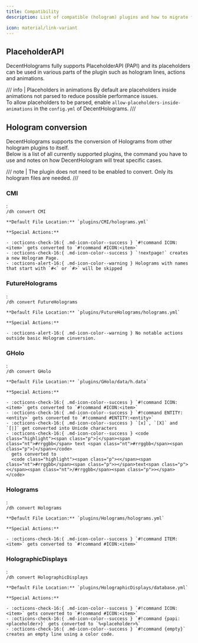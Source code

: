 ```yaml
---
title: Compatibility
description: List of compatible (hologram) plugins and how to migrate from them

icon: material/link-variant
---
```


## PlaceholderAPI

DecentHolograms fully supports PlaceholderAPI (PAPI) and its placeholders can be used in various parts of the plugin such as hologram lines, actions and animations.

/// info | Placeholders in animations
By default are placeholders inside animations not parsed to reduce possible performance issues.  
To allow placeholders to be parsed, enable `allow-placeholders-inside-animations` in the `config.yml` of DecentHolograms.
///

## Hologram conversion

DecentHolograms supports the conversion of Holograms from other hologram plugins to itself.  
Below is a list of all currently supported plugins, the command you have to use and notes on how DecentHologram will treat specific cases.

/// note | The plugin does not need to be enabled to convert. Only its hologram files are needed.
///

### CMI

:   
    ```
    /dh convert CMI
    ```
    
    **Default File Location:** `plugins/CMI/holograms.yml`
    
    **Special Actions:**
    
    - :octicons-check-16:{ .md-icon-color--success } `#!command ICON:<item>` gets converted to `#!command #ICON:<item>`
    - :octicons-check-16:{ .md-icon-color--success } `!nextpage!` creates a new Hologram Page.
    - :octicons-alert-16:{ .md-icon-color--warning } Holograms with names that start with `#<` or `#>` will be skipped

### FutureHolograms

:   
    ```
    /dh convert FutureHolograms
    ```
    
    **Default File Location:** `plugins/FutureHolograms/holograms.yml`
    
    **Special Actions:**
    
    - :octicons-alert-16:{ .md-icon-color--warning } No notable actions outside basic Hologram cinversion.

### GHolo

:   
    ```
    /dh convert GHolo
    ```
    
    **Default File Location:** `plugins/GHolo/data/h.data`
    
    **Special Actions:**
    
    - :octicons-check-16:{ .md-icon-color--success } `#!command ICON:<item>` gets converted to `#!command #ICON:<item>`
    - :octicons-check-16:{ .md-icon-color--success } `#!command ENTITY:<entity>` gets converted to `#!command #ENTITY:<entity>`
    - :octicons-check-16:{ .md-icon-color--success } `[x]`, `[X]` and `[|]` get converted into Unicde characters
    - :octicons-check-16:{ .md-icon-color--success } <code class="highlight"><span class="p">[</span><span class="nt">#rrggbb</span> text <span class="nt">#rrggbb</span><span class="p">]</span></code>
      gets converted to
      <code class="highlight"><span class="p"><</span><span class="nt">#rrggbb</span><span class="p">></span>text<span class="p"><</span><span class="nt">/#rrggbb</span><span class="p">></span></code>

### Holograms

:   
    ```
    /dh convert Holograms
    ```
    
    **Default File Location:** `plugins/Holograms/holograms.yml`
    
    **Special Actions:**
    
    - :octicons-check-16:{ .md-icon-color--success } `#!command ITEM:<item>` gets converted to `#!command #ICON:<item>`

### HolographicDisplays

:   
    ```
    /dh convert HolographicDisplays
    ```
    
    **Default File Location:** `plugins/HolographicDisplays/database.yml`
    
    **Special Actions:**
    
    - :octicons-check-16:{ .md-icon-color--success } `#!command ICON:<item>` gets converted to `#!command #ICON:<item>`
    - :octicons-check-16:{ .md-icon-color--success } `#!command {papi: <placeholder>}` gets converted to `%<placeholder>%`
    - :octicons-check-16:{ .md-icon-color--success } `#!command {empty}` creates an empty line using a color code.